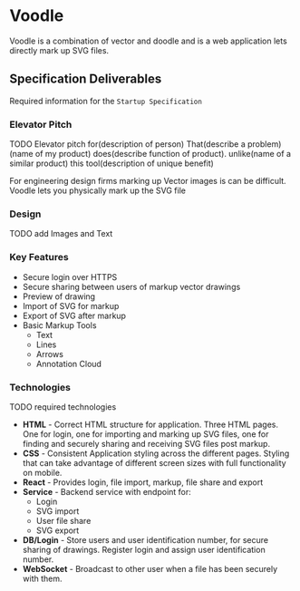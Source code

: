 # Voodle

Voodle is a combination of vector and doodle and is a web application lets directly mark up SVG files.

## Specification Deliverables

Required information for the `Startup Specification`

### Elevator Pitch

TODO Elevator pitch
for(description of person) That(describe a problem) (name of my product) does(describe function of product). unlike(name of a similar product) this tool(description of unique benefit)

For engineering design firms marking up Vector images is can be difficult. Voodle lets you physically mark up the SVG file  

### Design

TODO add Images and Text

### Key Features

- Secure login over HTTPS
- Secure sharing between users of markup vector drawings
- Preview of drawing
- Import of SVG for markup
- Export of SVG after markup
- Basic Markup Tools
    - Text
    - Lines
    - Arrows
    - Annotation Cloud

### Technologies

TODO required technologies

- **HTML** - Correct HTML structure for application. Three HTML pages. One for login, one for importing and marking up SVG files, one for finding and securely sharing and receiving SVG files post markup.
- **CSS** - Consistent Application styling across the different pages. Styling that can take advantage of different screen sizes with full functionality on mobile.
- **React** - Provides login, file import, markup, file share and export
- **Service** - Backend service with endpoint for: 
    - Login
    - SVG import
    - User file share
    - SVG export
- **DB/Login** - Store users and user identification number, for secure sharing of drawings. Register login and assign user identification number. 
- **WebSocket** - Broadcast to other user when a file has been securely with them.